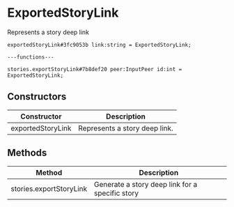 # ExportedStoryLink
Represents a story deep link

```
exportedStoryLink#3fc9053b link:string = ExportedStoryLink;

---functions---

stories.exportStoryLink#7b8def20 peer:InputPeer id:int = ExportedStoryLink;
```

## Constructors
| Constructor | Description |
| ---- | ----------- |
| exportedStoryLink | Represents a story deep link. |


## Methods
| Method | Description |
| ---- | ----------- |
| stories.exportStoryLink | Generate a story deep link for a specific story |


